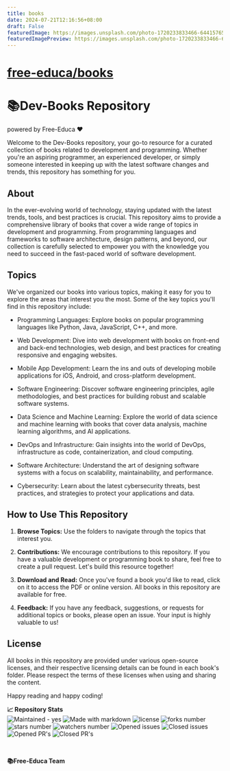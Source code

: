 ```yaml
---
title: books
date: 2024-07-21T12:16:56+08:00
draft: False
featuredImage: https://images.unsplash.com/photo-1720233833466-64415765eaf7?ixid=M3w0NjAwMjJ8MHwxfHJhbmRvbXx8fHx8fHx8fDE3MjE1MzUzOTV8&ixlib=rb-4.0.3
featuredImagePreview: https://images.unsplash.com/photo-1720233833466-64415765eaf7?ixid=M3w0NjAwMjJ8MHwxfHJhbmRvbXx8fHx8fHx8fDE3MjE1MzUzOTV8&ixlib=rb-4.0.3
---
```


# [free-educa/books](https://github.com/free-educa/books)

# 📚Dev-Books Repository
powered by Free-Educa ❤

Welcome to the Dev-Books repository, your go-to resource for a curated collection of books related to development and programming. Whether you're an aspiring programmer, an experienced developer, or simply someone interested in keeping up with the latest software changes and trends, this repository has something for you.

## About

In the ever-evolving world of technology, staying updated with the latest trends, tools, and best practices is crucial. This repository aims to provide a comprehensive library of books that cover a wide range of topics in development and programming. From programming languages and frameworks to software architecture, design patterns, and beyond, our collection is carefully selected to empower you with the knowledge you need to succeed in the fast-paced world of software development.

## Topics

We've organized our books into various topics, making it easy for you to explore the areas that interest you the most. Some of the key topics you'll find in this repository include:

- Programming Languages: Explore books on popular programming languages like Python, Java, JavaScript, C++, and more.
  
- Web Development: Dive into web development with books on front-end and back-end technologies, web design, and best practices for creating responsive and engaging websites.

- Mobile App Development: Learn the ins and outs of developing mobile applications for iOS, Android, and cross-platform development.

- Software Engineering: Discover software engineering principles, agile methodologies, and best practices for building robust and scalable software systems.

- Data Science and Machine Learning: Explore the world of data science and machine learning with books that cover data analysis, machine learning algorithms, and AI applications.

- DevOps and Infrastructure: Gain insights into the world of DevOps, infrastructure as code, containerization, and cloud computing.

- Software Architecture: Understand the art of designing software systems with a focus on scalability, maintainability, and performance.

- Cybersecurity: Learn about the latest cybersecurity threats, best practices, and strategies to protect your applications and data.

## How to Use This Repository

1. **Browse Topics:** Use the folders to navigate through the topics that interest you.

2. **Contributions:** We encourage contributions to this repository. If you have a valuable development or programming book to share, feel free to create a pull request. Let's build this resource together!

3. **Download and Read:** Once you've found a book you'd like to read, click on it to access the PDF or online version. All books in this repository are available for free.

4. **Feedback:** If you have any feedback, suggestions, or requests for additional topics or books, please open an issue. Your input is highly valuable to us!

## License

All books in this repository are provided under various open-source licenses, and their respective licensing details can be found in each book's folder. Please respect the terms of these licenses when using and sharing the content.

Happy reading and happy coding!

**📈 Repository Stats** <br>
![Maintained - yes](https://img.shields.io/badge/Maintained%3F-yes-green.svg)
![Made with markdown](https://img.shields.io/badge/Made%20with-Markdown-1f425f.svg)
![license](https://img.shields.io/github/license/free-educa/books.svg)
![forks number](https://img.shields.io/github/forks/free-educa/books.svg)
![stars number](https://img.shields.io/github/stars/free-educa/books.svg)
![watchers number](https://img.shields.io/github/watchers/free-educa/books.svg)
![Opened issues](https://img.shields.io/github/issues/free-educa/books.svg)
![Closed issues](https://img.shields.io/github/issues-closed/free-educa/books.svg)
![Opened PR's](https://img.shields.io/github/issues-pr/free-educa/books.svg)
![Closed PR's](https://img.shields.io/github/issues-pr-closed/free-educa/books.svg)

<br>

**📚Free-Educa Team**
